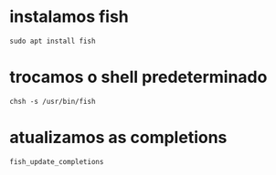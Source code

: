 # instalamos fish

    sudo apt install fish

# trocamos o shell predeterminado

    chsh -s /usr/bin/fish

# atualizamos as completions

    fish_update_completions